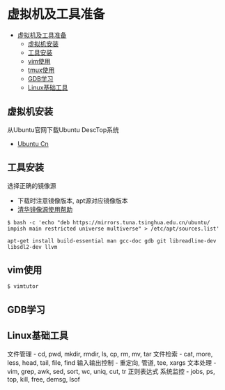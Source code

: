 # 虚拟机及工具准备

- [虚拟机及工具准备](#虚拟机及工具准备)
  - [虚拟机安装](#虚拟机安装)
  - [工具安装](#工具安装)
  - [vim使用](#vim使用)
  - [tmux使用](#tmux使用)
  - [GDB学习](#gdb学习)
  - [Linux基础工具](#linux基础工具)
## 虚拟机安装

从Ubuntu官网下载Ubuntu DescTop系统
- [Ubuntu Cn](https://cn.ubuntu.com/)


## 工具安装

选择正确的镜像源
- 下载时注意镜像版本, apt源对应镜像版本
- [清华镜像源使用帮助](https://mirrors.tuna.tsinghua.edu.cn/help/ubuntu/)

```shell
$ bash -c 'echo "deb https://mirrors.tuna.tsinghua.edu.cn/ubuntu/ impish main restricted universe multiverse" > /etc/apt/sources.list'
```

```shell
apt-get install build-essential man gcc-doc gdb git libreadline-dev libsdl2-dev llvm
```

## vim使用

```shell
$ vimtutor
```



## GDB学习

  

## Linux基础工具

文件管理 - cd, pwd, mkdir, rmdir, ls, cp, rm, mv, tar
文件检索 - cat, more, less, head, tail, file, find
输入输出控制 - 重定向, 管道, tee, xargs
文本处理 - vim, grep, awk, sed, sort, wc, uniq, cut, tr
正则表达式
系统监控 - jobs, ps, top, kill, free, demsg, lsof
